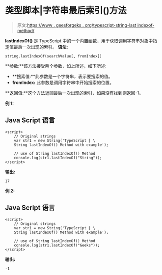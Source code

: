 # 类型脚本|字符串最后索引()方法

> 原文:[https://www . geesforgeks . org/typescript-string-last indexof-method/](https://www.geeksforgeeks.org/typescript-string-lastindexof-method/)

**lastIndexOf()** 是 TypeScript 中的一个内置函数，用于获取调用字符串对象中指定值最后一次出现的索引。
**语法:**

```
string.lastIndexOf(searchValue[, fromIndex]) 

```

**参数:**该方法接受两个参数，如上所述，如下所述:

*   **搜索值:**此参数是一个字符串，表示要搜索的值。
*   **fromIndex:** 此参数是调用字符串中开始搜索的位置。

**返回值:**这个方法返回最后一次出现的索引，如果没有找到则返回-1。

**例 1:**

## Java Script 语言

```
<script>
    // Original strings
    var str1 = new String('TypeScript | \
    String lastIndexOf() Method with example'); 

    // use of String lastIndexOf() Method
    console.log(str1.lastIndexOf("String"));
</script>
```

**输出:**

```
17

```

**例 2:**

## Java Script 语言

```
<script>
    // Original strings
    var str1 = new String('TypeScript | \
    String lastIndexOf() Method with example'); 

    // use of String lastIndexOf() Method
    console.log(str1.lastIndexOf("Geeks"));
</script>
```

**输出:**

```
-1

```